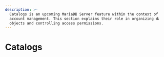 ```yaml
---
description: >-
  Catalogs is an upcoming MariaDB Server feature within the context of user
  account management. This section explains their role in organizing database
  objects and controlling access permissions.
---
```


# Catalogs

